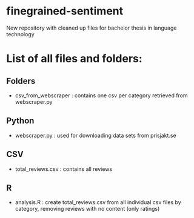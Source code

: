 # finegrained-sentiment
New repository with cleaned up files for bachelor thesis in language technology 

# List of all files and folders:

## Folders
- csv_from_webscraper : contains one csv per category retrieved from webscraper.py 


## Python
- webscraper.py : used for downloading data sets from prisjakt.se

## CSV
- total_reviews.csv : contains all reviews 

## R
- analysis.R : create total_reviews.csv from all individual csv files by category, removing reviews with no content (only ratings) 